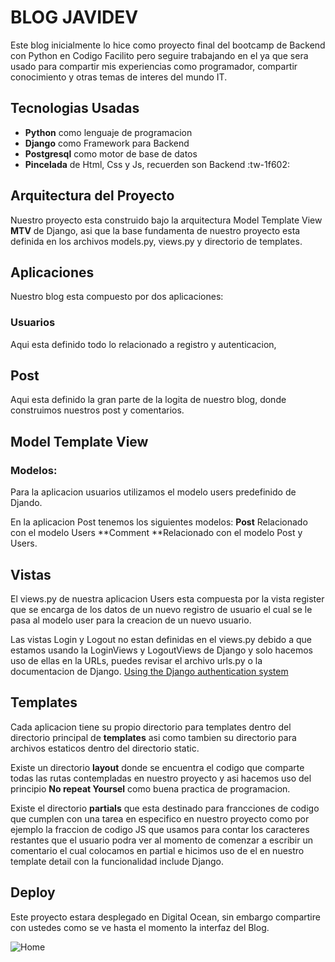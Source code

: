 # BLOG JAVIDEV

Este blog inicialmente lo hice como proyecto final del bootcamp de Backend con Python en Codigo Facilito pero seguire trabajando en el ya que sera usado para compartir mis experiencias como programador, compartir conocimiento y otras temas de interes del mundo IT.

## Tecnologias Usadas
- **Python** como lenguaje de programacion
- **Django** como Framework para Backend
- **Postgresql** como motor de base de datos
- **Pincelada** de Html, Css y Js, recuerden son Backend :tw-1f602:

## Arquitectura del Proyecto
Nuestro proyecto esta construido bajo la arquitectura Model Template View **MTV** de Django, asi que la base fundamenta de nuestro proyecto esta definida en los archivos models.py, views.py y directorio de templates.

## Aplicaciones
Nuestro blog esta compuesto por dos aplicaciones:

### Usuarios
Aqui esta definido todo lo relacionado a registro y autenticacion, 

## Post
Aqui esta definido la gran parte de la logita de nuestro blog, donde construimos nuestros post y comentarios.

## Model Template View
### Modelos:
Para la aplicacion usuarios utilizamos el modelo users predefinido de Djando.

En la aplicacion Post tenemos los siguientes modelos:
**Post** Relacionado con el modelo Users
**Comment **Relacionado con el modelo Post y Users.

## Vistas
El views.py de nuestra aplicacion  Users esta compuesta por la vista register que se encarga de los datos de un nuevo registro de usuario el cual se le pasa al modelo user para la creacion de un nuevo usuario.

Las vistas Login y Logout no estan definidas en el views.py debido a que estamos usando la LoginViews y LogoutViews de Django y solo hacemos uso de ellas en la URLs, puedes revisar el archivo urls.py o la documentacion de Django.
[Using the Django authentication system](http://https://docs.djangoproject.com/en/4.1/topics/auth/default/#django.contrib.auth.views.LoginView "Using the Django authentication system")

## Templates
Cada aplicacion tiene su propio directorio para templates dentro del directorio principal de **templates** asi como tambien su directorio para archivos estaticos dentro del directorio static.

Existe un directorio **layout** donde se encuentra el codigo que comparte todas las rutas contempladas en nuestro proyecto y asi hacemos uso del principio **No repeat Yoursel** como buena practica de programacion.

Existe el directorio **partials** que esta destinado para francciones de codigo que cumplen con una tarea en especifico en nuestro proyecto como por ejemplo la fraccion de codigo JS que usamos para contar los caracteres restantes que el usuario podra ver al momento de comenzar a escribir un comentario el cual colocamos en partial e hicimos uso de el en nuestro template detail con la funcionalidad include Django.

## Deploy
Este proyecto estara desplegado en Digital Ocean, sin embargo compartire con ustedes como se ve hasta el momento la interfaz del Blog.

![Home](https://drive.google.com/file/d/1hCdLfW7Q3TxHPgOBtCanf1r5FRyCOWS-/view?usp=share_link "Home")

